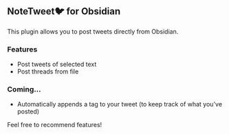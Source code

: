 ## NoteTweet🐦 for Obsidian
This plugin allows you to post tweets directly from Obsidian.

### Features
- Post tweets of selected text
- Post threads from file

### Coming...
- Automatically appends a tag to your tweet (to keep track of what you've posted)

Feel free to recommend features!